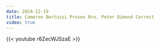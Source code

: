 ```yaml
---
date: 2024-12-19
title: Cameron Bertuzzi Proves Bro. Peter Dimond Correct
video: true
---
```



{{< youtube r6ZecWJSzaE >}}
